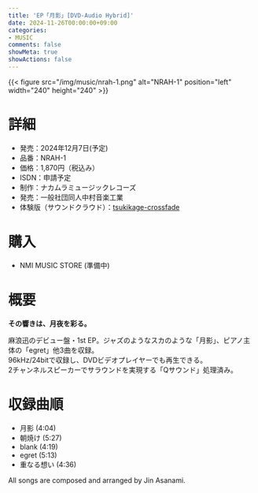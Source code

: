 ```yaml
---
title: 'EP「月影」[DVD-Audio Hybrid]'
date: 2024-11-26T00:00:00+09:00
categories:
- MUSIC
comments: false
showMeta: true
showActions: false
---
```


{{< figure src="/img/music/nrah-1.png" alt="NRAH-1" position="left" width="240" height="240" >}}

# 詳細
- 発売：2024年12月7日(予定)
- 品番：NRAH-1
- 価格：1,870円（税込み）
- ISDN：申請予定
- 制作：ナカムラミュージックレコーズ
- 発売：一般社団同人中村音楽工業
- 体験版（サウンドクラウド）：[tsukikage-crossfade](https://soundcloud.com/hayatehay/tsukikage-crossfade)

# 購入
- NMI MUSIC STORE (準備中)

# 概要
**その響きは、月夜を彩る。**

麻浪迅のデビュー盤・1st EP。ジャズのようなスカのような「月影」、ピアノ主体の「egret」他3曲を収録。<br>
96kHz/24bitで収録し、DVDビデオプレイヤーでも再生できる。<br>
2チャンネルスピーカーでサラウンドを実現する「Qサウンド」処理済み。

# 収録曲順
- 月影 (4:04)
- 朝焼け (5:27)
- blank (4:19)
- egret (5:13)
- 重なる想い (4:36)

All songs are composed and arranged by Jin Asanami.
